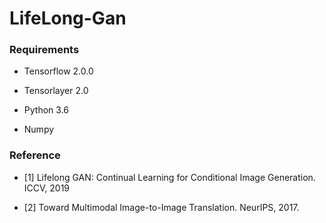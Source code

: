 # LifeLong-Gan

### Requirements

* Tensorflow 2.0.0

* Tensorlayer 2.0

* Python 3.6
* Numpy

### Reference

* [1] Lifelong GAN: Continual Learning for Conditional Image Generation. ICCV, 2019

* [2] Toward Multimodal Image-to-Image Translation. NeurIPS, 2017.
